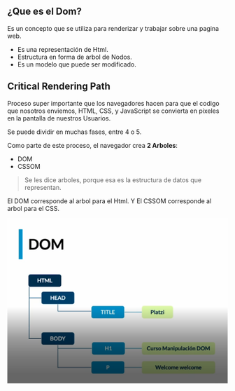 ## ¿Que es el Dom?
Es un concepto que se utiliza para renderizar y trabajar sobre una pagina web.

- Es una representación de Html.
- Estructura en forma de arbol de Nodos.
- Es un modelo que puede ser modificado.

## Critical Rendering Path
Proceso super importante que los navegadores hacen para que el codigo que nosotros enviemos, HTML, CSS, y JavaScript se convierta en pixeles en la pantalla de nuestros Usuarios.

Se puede dividir en muchas fases, entre 4 o 5.

Como parte de este proceso, el navegador crea **2 Arboles**:

- DOM
- CSSOM

> Se les dice arboles, porque esa es la estructura de datos que representan.

El DOM corresponde al arbol para el Html.
Y El CSSOM corresponde al arbol para el CSS.

<img src="assets/DOM.png" alt="DOM">